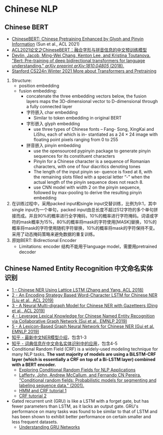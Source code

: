 # Chinese NLP

## Chinese BERT

- [ChineseBERT: Chinese Pretraining Enhanced by Glyph and Pinyin Information](https://aclanthology.org/2021.acl-long.161) (Sun et al., ACL 2021)
- [ACL2021论文之ChineseBERT：融合字形与拼音信息的中文预训练模型](https://zhuanlan.zhihu.com/p/393617564)
- [Devlin, Jacob, Ming-Wei Chang, Kenton Lee, and Kristina Toutanova. "Bert: Pre-training of deep bidirectional transformers for language understanding." *arXiv preprint arXiv:1810.04805* (2018).](https://arxiv.org/abs/1810.04805)
- [Stanford CS224n Winter 2021 More about Transformers and Pretraining](https://web.stanford.edu/class/archive/cs/cs224n/cs224n.1214/slides/cs224n-2021-lecture10-pretraining.pdf)

1. Structure: 
   - position embedding
   - fusion embedding:
     - concatenate the three embedding vectors below, the fusion layers maps the 3D-dimensional vector to D-dimensional through a fully connected layer
     - 字符嵌入 char embedding
       - Similar to token embedding in original BERT
     - 字形嵌入 glyph embedding
       - use three types of Chinese fonts – Fang- Song, XingKai and LiShu, each of which is in- stantiated as a 24 × 24 image with floating point pixels ranging from 0 to 255
     - 拼音嵌入 pinyin embedding
       - use the opensourced pypinyin package to generate pinyin sequences for its constituent characters
       - Pinyin for a Chinese character is a sequence of Romanian characters, with one of four diacritics denoting tones
       - The length of the input pinyin se- quence is fixed at 8, with the remaining slots filled with a special letter “-” when the actual length of the pinyin sequence does not reach 8.
       - use CNN model with width 2 on the pinyin sequence, followed by max-pooling to derive the resulting pinyin embedding
2. 在训练过程中，采用packed input和single input交替训练，比例为9:1，其中single input为一个单句，packed input由总长度不超过512字符的多个单句拼接而成。并且90%的概率进行全字掩码，10%的概率进行字符掩码。词语或字符的mask概率为15%，80%的概率将mask的字符使用[MASK]替换，10%的概率将mask的字符使用随机字符替换，10%的概率将mask的字符保持不变。采用了动态掩码策略来避免数据的重复训练。
3. 原始BERT: Bidirectional Encoder
   - Limitations: encoder 结构不能用于language model，需要用pretrained decoder		

## Chinese Named Entity Recognition 中文命名实体识别

- [1 - Chinese NER Using Lattice LSTM (Zhang and Yang. ACL 2018)](https://arxiv.org/abs/1805.02023)
- [2 - An Encoding Strategy Based Word-Character LSTM for Chinese NER (Liu et al., ACL 2019)](https://aclanthology.org/N19-1247/)
- [3 - A Neural Multi-digraph Model for Chinese NER with Gazetteers (Ding et al., ACL 2019)](https://aclanthology.org/P19-1141/)
- [4 - Leverage Lexical Knowledge for Chinese Named Entity Recognition via Collaborative Graph Network (Sui et al., EMNLP 2019)](https://aclanthology.org/D19-1396/)
- [5 - A Lexicon-Based Graph Neural Network for Chinese NER (Gui et al. EMNLP 2019)](https://aclanthology.org/D19-1096/)
- [知乎 - 最新中文NER模型介绍](https://zhuanlan.zhihu.com/p/77788495)，包含1-3
- [知乎 - 词典信息在中文命名实体识别中的应用](https://zhuanlan.zhihu.com/p/136277575)，包含4-5
- Conditional Random Field (CRF) is a widely-used modeling technique for many NLP tasks. **The vast majority of models are using a BiLSTM-CRF layer (which is essentially a CRF on top of a Bi-LSTM layer) combined with a BERT encoder.**
  - [Exploring Conditional Random Fields for NLP Applications](https://hyperscience.com/tech-blog/exploring-crfs-for-nlp-applications/)
  - [Lafferty, John, Andrew McCallum, and Fernando CN Pereira. "Conditional random fields: Probabilistic models for segmenting and labeling sequence data." (2001).](https://repository.upenn.edu/cgi/viewcontent.cgi?article=1162&context=cis_papers)
  - [HMM and CRF tutorial 1](https://zhuanlan.zhihu.com/p/29989121)
  - [CRF tutorial 2](https://zhuanlan.zhihu.com/p/70067113)
- Gated recurrent unit (GRU) is like a LSTM with a forget gate, but has fewer parameters than LSTM, as it lacks an output gate. GRU's performance on many tasks was found to be similar to that of LSTM and has been shown to exhibit better performance on certain smaller and less frequent datasets.
  - [Understanding GRU Networks](https://towardsdatascience.com/understanding-gru-networks-2ef37df6c9be)